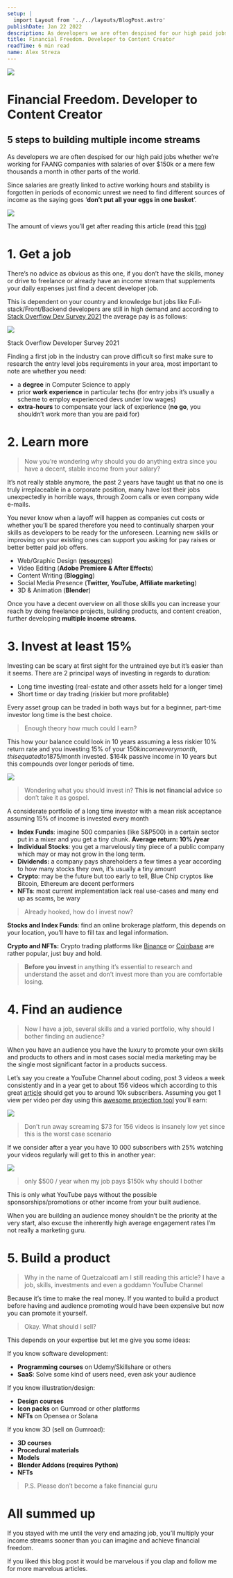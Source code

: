 ```yaml
---
setup: |
  import Layout from '../../layouts/BlogPost.astro'
publishDate: Jan 22 2022
description: As developers we are often despised for our high paid jobs whether we’re working for FAANG companies with salaries of over $150k or a mere few thousands a month in other parts of the world. Since…
title: Financial Freedom. Developer to Content Creator
readTime: 6 min read
name: Alex Streza
---
```


![](https://miro.medium.com/max/700/1*1_IZROzIjFHXfKqz-hVgbw.png)

# Financial Freedom. Developer to Content Creator

## 5 steps to building multiple income streams

As developers we are often despised for our high paid jobs whether we’re working for FAANG companies with salaries of over $150k or a mere few thousands a month in other parts of the world.

Since salaries are greatly linked to active working hours and stability is forgotten in periods of economic unrest we need to find different sources of income as the saying goes ‘**don’t put all your eggs in one basket**’.

![](https://miro.medium.com/max/700/1*3zqeE-nWXBFrSvz9AY21iw.png)

The amount of views you’ll get after reading this article (read this [too](https://influencermarketinghub.com/how-much-do-youtubers-make/))

# 1\. Get a job

There’s no advice as obvious as this one, if you don’t have the skills, money or drive to freelance or already have an income stream that supplements your daily expenses just find a decent developer job.

This is dependent on your country and knowledge but jobs like Full-stack/Front/Backend developers are still in high demand and according to [Stack Overflow Dev Survey 2021](https://insights.stackoverflow.com/survey/2021#salary-comp-total) the average pay is as follows:

![](https://miro.medium.com/max/700/1*jH5G6mrRRddgzFnI28-t4A.png)

Stack Overflow Developer Survey 2021

Finding a first job in the industry can prove difficult so first make sure to research the entry level jobs requirements in your area, most important to note are whether you need:

- a **degree** in Computer Science to apply
- prior **work experience** in particular techs (for entry jobs it’s usually a scheme to employ experienced devs under low wages)
- **extra-hours** to compensate your lack of experience (**no go**, you shouldn’t work more than you are paid for)

# 2\. Learn more

> Now you’re wondering why should you do anything extra since you have a decent, stable income from your salary?

It’s not really stable anymore, the past 2 years have taught us that no one is truly irreplaceable in a corporate position, many have lost their jobs unexpectedly in horrible ways, through Zoom calls or even company wide e-mails.

You never know when a layoff will happen as companies cut costs or whether you’ll be spared therefore you need to continually sharpen your skills as developers to be ready for the unforeseen. Learning new skills or improving on your existing ones can support you asking for pay raises or better better paid job offers.

- Web/Graphic Design ([**resources**](https://github.com/gztchan/awesome-design))
- Video Editing (**Adobe Premiere & After Effects**)
- Content Writing (**Blogging**)
- Social Media Presence (**Twitter, YouTube, Affiliate marketing**)
- 3D & Animation (**Blender**)

Once you have a decent overview on all those skills you can increase your reach by doing freelance projects, building products, and content creation, further developing **multiple income streams**.

# 3\. Invest at least 15%

Investing can be scary at first sight for the untrained eye but it’s easier than it seems. There are 2 principal ways of investing in regards to duration:

- Long time investing (real-estate and other assets held for a longer time)
- Short time or day trading (riskier but more profitable)

Every asset group can be traded in both ways but for a beginner, part-time investor long time is the best choice.

> Enough theory how much could I earn?

This how your balance could look in 10 years assuming a less riskier 10% return rate and you investing 15% of your $150k income every month, this equated to 1875$/month invested. $164k passive income in 10 years but this compounds over longer periods of time.

![](https://miro.medium.com/max/459/1*Lc7yr2QhxWu-WEO3nZ1OGw.png)

> Wondering what you should invest in? **This is not financial advice** so don’t take it as gospel.

A considerate portfolio of a long time investor with a mean risk acceptance assuming 15% of income is invested every month

- **Index Funds**: imagine 500 companies (like S&P500) in a certain sector put in a mixer and you get a tiny chunk. **Average return: 10% /year**
- **Individual Stocks**: you get a marvelously tiny piece of a public company which may or may not grow in the long term.
- **Dividends:** a company pays shareholders a few times a year according to how many stocks they own, it’s usually a tiny amount
- **Crypto**: may be the future but too early to tell, Blue Chip cryptos like Bitcoin, Ethereum are decent performers
- **NFTs**: most current implementation lack real use-cases and many end up as scams, be wary

> Already hooked, how do I invest now?

**Stocks and Index Funds**: find an online brokerage platform, this depends on your location, you’ll have to fill tax and legal information.

**Crypto and NFTs:** Crypto trading platforms like [Binance](https://www.binance.com/en) or [Coinbase](https://www.coinbase.com/) are rather popular, just buy and hold.

> **Before you invest** in anything it’s essential to research and understand the asset and don’t invest more than you are comfortable losing.

# 4\. Find an audience

> Now I have a job, several skills and a varied portfolio, why should I bother finding an audience?

When you have an audience you have the luxury to promote your own skills and products to others and in most cases social media marketing may be the single most significant factor in a products success.

Let’s say you create a YouTube Channel about coding, post 3 videos a week consistently and in a year get to about 156 videos which according to this great [article](https://vidiq.com/blog/post/get-10000-youtube-subscribers/) should get you to around 10k subscribers. Assuming you get 1 view per video per day using this [awesome projection tool](https://influencermarketinghub.com/how-much-do-youtubers-make/) you’ll earn:

![](https://miro.medium.com/max/700/1*gKelPc5_AEE0eWyV52-HYQ.png)

> Don’t run away screaming $73 for 156 videos is insanely low yet since this is the worst case scenario

If we consider after a year you have 10 000 subscribers with 25% watching your videos regularly will get to this in another year:

![](https://miro.medium.com/max/700/1*8q9BtCh5Q6IC0ek4FayF1A.png)

> only $500 / year when my job pays $150k why should I bother

This is only what YouTube pays without the possible sponsorships/promotions or other income from your built audience.

When you are building an audience money shouldn’t be the priority at the very start, also excuse the inherently high average engagement rates I’m not really a marketing guru.

# **5\. Build a product**

> Why in the name of Quetzalcoatl am I still reading this article? I have a job, skills, investments and even a goddamn YouTube Channel

Because it’s time to make the real money. If you wanted to build a product before having and audience promoting would have been expensive but now you can promote it yourself.

> Okay. What should I sell?

This depends on your expertise but let me give you some ideas:

If you know software development:

- **Programming courses** on Udemy/Skillshare or others
- **SaaS**: Solve some kind of users need, even ask your audience

If you know illustration/design:

- **Design courses**
- **Icon packs** on Gumroad or other platforms
- **NFTs** on Opensea or Solana

If you know 3D (sell on Gumroad):

- **3D courses**
- **Procedural materials**
- **Models**
- **Blender Addons (**requires Python**)**
- **NFTs**

> P.S. Please don’t become a fake financial guru

# **All summed up**

If you stayed with me until the very end amazing job, you’ll multiply your income streams sooner than you can imagine and achieve financial freedom.

If you liked this blog post it would be marvelous if you clap and follow me for more marvelous articles.
